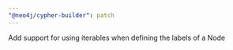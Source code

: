 ```yaml
---
"@neo4j/cypher-builder": patch
---
```


Add support for using iterables when defining the labels of a Node
